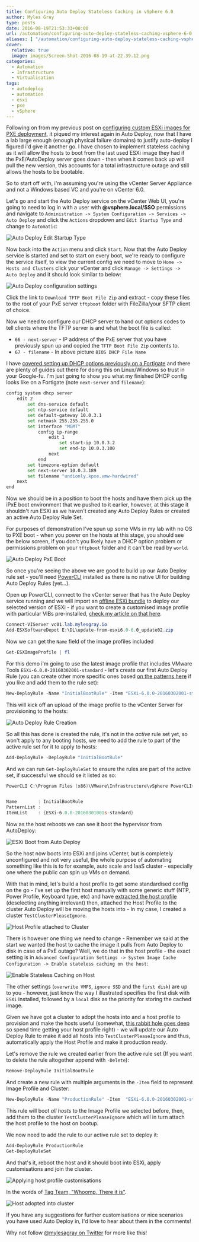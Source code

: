 ```yaml
---
title: Configuring Auto Deploy Stateless Caching in vSphere 6.0
author: Myles Gray
type: posts
date: 2016-08-19T21:53:33+00:00
url: /automation/configuring-auto-deploy-stateless-caching-vsphere-6-0
aliases: [ "/automation/configuring-auto-deploy-stateless-caching-vsphere-6-0/amp" ]
cover:
  relative: true
  image: images/Screen-Shot-2016-08-19-at-22.39.12.png
categories:
  - Automation
  - Infrastructure
  - Virtualisation
tags:
  - autodeploy
  - automation
  - esxi
  - pxe
  - vSphere
---
```


Following on from my previous post on [configuring custom ESXi images for PXE deployment][1], it piqued my interest again in Auto Deploy, now that I have a lab large enough (enough physical failure domains) to justify auto-deploy I figured i'd give it another go. I have chosen to implement stateless caching as it will allow the hosts to boot from the last used ESXi image they had if the PxE/AutoDeploy server goes down - then when it comes back up will pull the new version, this accounts for a total infrastructure outage and still allows the hosts to be bootable.

So to start off with, i'm assuming you're using the vCenter Server Appliance and not a Windows based VC and you're on vCenter 6.0.

Let's go and start the Auto Deploy service on the vCenter Web UI, you're going to need to log in with a user with **@vsphere.local/SSO** permissions and navigate to `Administration -> System Configuration -> Services -> Auto Deploy` and click the `Actions` dropdown and `Edit Startup Type` and change to `Automatic`:

![Auto Deploy Edit Startup Type][2]

Now back into the `Action` menu and click `Start`. Now that the Auto Deploy service is started and set to start on every boot, we're ready to configure the service itself, to view the current config we need to move to `Home -> Hosts and Clusters` click your vCenter and click `Manage -> Settings -> Auto Deploy` and it should look similar to below:

![Auto Deploy configuration settings][3]

Click the link to `Download TFTP Boot File Zip` and extract - copy these files to the root of your PxE server `tftpboot` folder with FileZilla/your SFTP client of choice.

Now we need to configure our DHCP server to hand out options codes to tell clients where the TFTP server is and what the boot file is called:

* `66 - next-server` - IP address of the PxE server that you have previously spun up and copied the `TFTP Boot File Zip` contents to.
* `67 - filename` - In above picture `BIOS DHCP File Name`

I have [covered setting up DHCP options previously on a Fortigate][4] and there are plenty of guides out there for doing this on Linux/Windows so trust in your Google-fu. I'm just going to show you what my finished DHCP config looks like on a Fortigate (note `next-server` and `filename`):

```sh
config system dhcp server
    edit 2
        set dns-service default
        set ntp-service default
        set default-gateway 10.0.3.1
        set netmask 255.255.255.0
        set interface "MGMT"
            config ip-range
                edit 1
                    set start-ip 10.0.3.2
                    set end-ip 10.0.3.100
                next
            end
        set timezone-option default
        set next-server 10.0.3.189
        set filename "undionly.kpxe.vmw-hardwired"
    next
end
```

Now we should be in a position to boot the hosts and have them pick up the iPxE boot environment that we pushed to it earlier, however, at this stage it shouldn't run ESXi as we haven't created any Auto Deploy Rules or created an active Auto Deploy Rule Set.

For purposes of demonstration I've spun up some VMs in my lab with no OS to PXE boot - when you power on the hosts at this stage, you should see the below screen, if you don't you likely have a DHCP option problem or permissions problem on your `tftpboot` folder and it can't be read by `world`.

![Auto Deploy PxE Boot][5]

So once you're seeing the above we are good to build up our Auto Deploy rule set - you'll need [PowerCLI][6] installed as there is no native UI for building Auto Deploy Rules (yet...).

Open up PowerCLI, connect to the vCenter server that has the Auto Deploy service running and we will import an [offline ESXi bundle][7] to deploy our selected version of ESXi - if you want to create a customised image profile with particular VIBs pre-installed, [check my article on that here][1].

```powershell
Connect-VIServer vc01.lab.mylesgray.io
Add-ESXSoftwareDepot E:\DL\update-from-esxi6.0-6.0_update02.zip
```

Now we can get the `Name` field of the image profiles included

```powershell
Get-ESXImageProfile | fl
```

For this demo i'm going to use the latest image profile that includes VMware Tools `ESXi-6.0.0-20160302001-standard` - let's create our first Auto Deploy Rule (you can create other more specific ones based [on the patterns here][8] if you like and add them to the rule set):

```powershell
New-DeployRule -Name "InitialBootRule" -Item "ESXi-6.0.0-20160302001-standard" -AllHosts
```

This will kick off an upload of the image profile to the vCenter Server for provisioning to the hosts:

![Auto Deploy Rule Creation][9]

So all this has done is created the rule, it's not in the _active_ rule set yet, so won't apply to any booting hosts, we need to add the rule to part of the active rule set for it to apply to hosts:

```powershell
Add-DeployRule -DeployRule "InitialBootRule"
```

And we can run `Get-DeployRuleSet` to ensure the rules are part of the active set, if successful we should se it listed as so:

```powershell
PowerCLI C:\Program Files (x86)\VMware\Infrastructure\vSphere PowerCLI> Get-DeployRuleSet


Name        : InitialBootRule
PatternList :
ItemList    : {ESXi-6.0.0-20160301001s-standard}
```

Now as the host reboots we can see it boot the hypervisor from AutoDeploy:

![ESXi Boot from Auto Deploy][10]

So the host now boots into ESXi and joins vCenter, but is completely unconfigured and not very useful, the whole purpose of automating something like this is to for example, auto scale and IaaS cluster - especially one where the public can spin up VMs on demand.

With that in mind, let's build a host profile to get some standardised config on the go - I've set up the first host manually with some generic stuff (NTP, Power Profile, Keyboard type, etc) and have [extracted the host profile][11] (deselecting anything irrelevant) then, attached the Host Profile to the cluster Auto Deploy will be moving the hosts into - In my case, I created a cluster `TestClusterPleaseIgnore`.

![Host Profile attached to Cluster][12]

There is however one thing we need to change - Remember we said at the start we wanted the host to cache the image it pulls from Auto Deploy to disk in case of a PxE outage? Well, we do that in the host profile - the exact setting is in `Advanced Configuration Settings -> System Image Cache Configuration -> Enable stateless caching on the host`:

![Enable Stateless Caching on Host][13]

The other settings (`overwrite VMFS`, `ignore SSD` and the `first disk`) are up to you - however, just know the way I illustrated specifies the first disk with `ESXi` installed, followed by a `local` disk as the priority for storing the cached image.

Given we have got a cluster to adopt the hosts into and a host profile to provision and make the hosts useful (somewhat, [this rabbit hole goes deep][14] so spend time getting your host profile right) - we will update our Auto Deploy Rule to make it add all hosts into `TestClusterPleaseIgnore` and thus, automatically apply the Host Profile and make it production ready.

Let's remove the rule we created earlier from the active rule set (If you want to delete the rule altogether append with `-Delete`):

```powershell
Remove-DeployRule InitialBootRule
```

And create a new rule with multiple arguments in the `-Item` field to represent Image Profile and Cluster:

```powershell
New-DeployRule -Name "ProductionRule" -Item  "ESXi-6.0.0-20160302001-standard",TestClusterPleaseIgnore -AllHosts
```

This rule will boot _all hosts_ to the Image Profile we selected before, then, add them to the cluster `TestClusterPleaseIgnore` which will in turn attach the host profile to the host on bootup.

We now need to add the rule to our active rule set to deploy it:

```powershell
Add-DeployRule ProductionRule
Get-DeployRuleSet
```

And that's it, reboot the host and it should boot into ESXi, apply customisations and join the cluster.

![Applying host profile customisations][15]

In the words of [Tag Team, "Whoomp, There it is"][16].

![Host adopted into cluster][17]

If you have any suggestions for further customisations or nice scenarios you have used Auto Deploy in, I'd love to hear about them in the comments!

Why not follow [@mylesagray on Twitter][18] for more like this!

 [1]: /infrastructure/building-customised-esxi-image-pxe-installation/
 [2]: images/Image-5.png
 [3]: images/Image-6.png
 [4]: /infrastructure/enabling-pxe-boot-options-fortigate-dhcp/
 [5]: images/PxE-Boot.gif
 [6]: https://www.vmware.com/support/developer/PowerCLI/
 [7]: https://my.vmware.com/web/vmware/details?productId=491&downloadGroup=ESXI60U2
 [8]: http://pubs.vmware.com/vsphere-60/index.jsp#com.vmware.vsphere.install.doc/GUID-3521CBAC-8819-489D-A10A-93397E332C9A.html
 [9]: images/2016-08-19_21-28-01.gif
 [10]: images/Screen-Shot-2016-08-19-at-21.48.09.png
 [11]: http://pubs.vmware.com/vsphere-60/index.jsp#com.vmware.vsphere.install.doc/GUID-4D8EDD07-6C77-4845-8F0E-A0F4C9102840.html
 [12]: images/Screen-Shot-2016-08-19-at-22.14.04.png
 [13]: images/Screen-Shot-2016-08-19-at-22.31.45.png
 [14]: https://pubs.vmware.com/vsphere-60/topic/com.vmware.ICbase/PDF/vsphere-esxi-vcenter-server-60-host-profiles-guide.pdf
 [15]: images/Screen-Shot-2016-08-19-at-22.37.21.png
 [16]: https://youtu.be/Z-FPimCmbX8?t=46
 [17]: images/Screen-Shot-2016-08-19-at-22.39.12.png
 [18]: https://twitter.com/mylesagray

